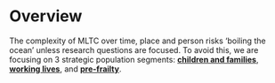 # Overview

The complexity of MLTC over time, place and person risks ‘boiling the ocean’ unless research questions are focused. To avoid this, we are focusing on 3 strategic population segments: [**children and families**](children-and-families.md), [**working lives**](working-lives.md), and [**pre-frailty**](pre-frailty.md).
